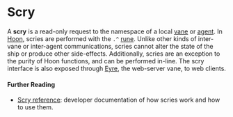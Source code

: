 # Scry

A **scry** is a read-only request to the namespace of a local [vane](vane.md) or [agent](agent.md). In [Hoon](hoon.md), scries are performed with the `.^` [rune](rune.md). Unlike other kinds of inter-vane or inter-agent communications, scries cannot alter the state of the ship or produce other side-effects. Additionally, scries are an exception to the purity of Hoon functions, and can be performed in-line. The scry interface is also exposed through [Eyre](eyre.md), the web-server vane, to web clients.

#### Further Reading

- [Scry reference](../urbit-os/kernel/arvo/guides/scry.md): developer documentation of how scries work and how to use them.
